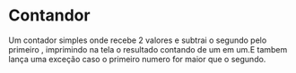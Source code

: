 # Contandor

Um contador simples onde recebe 2 valores e subtrai o segundo pelo primeiro , imprimindo na tela o resultado contando de um em um.E tambem lança uma exceção caso o primeiro numero for maior que o segundo.
